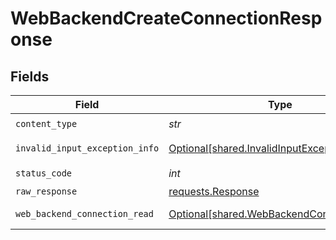 # WebBackendCreateConnectionResponse


## Fields

| Field                                                                                          | Type                                                                                           | Required                                                                                       | Description                                                                                    |
| ---------------------------------------------------------------------------------------------- | ---------------------------------------------------------------------------------------------- | ---------------------------------------------------------------------------------------------- | ---------------------------------------------------------------------------------------------- |
| `content_type`                                                                                 | *str*                                                                                          | :heavy_check_mark:                                                                             | N/A                                                                                            |
| `invalid_input_exception_info`                                                                 | [Optional[shared.InvalidInputExceptionInfo]](../../models/shared/invalidinputexceptioninfo.md) | :heavy_minus_sign:                                                                             | Input failed validation                                                                        |
| `status_code`                                                                                  | *int*                                                                                          | :heavy_check_mark:                                                                             | N/A                                                                                            |
| `raw_response`                                                                                 | [requests.Response](https://requests.readthedocs.io/en/latest/api/#requests.Response)          | :heavy_minus_sign:                                                                             | N/A                                                                                            |
| `web_backend_connection_read`                                                                  | [Optional[shared.WebBackendConnectionRead]](../../models/shared/webbackendconnectionread.md)   | :heavy_minus_sign:                                                                             | Successful operation                                                                           |